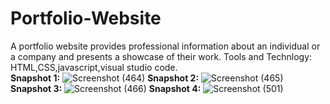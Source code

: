 # Portfolio-Website
A portfolio website provides professional information about an individual or a company and presents a showcase of their work.
Tools and Technlogy: HTML,CSS,javascript,visual studio code.
<br>
<b>Snapshot 1:</b>
![Screenshot (464)](https://user-images.githubusercontent.com/62588358/108940989-49bad200-767a-11eb-8d7f-54ddba6806c4.png)
<b>Snapshot 2:</b>
![Screenshot (465)](https://user-images.githubusercontent.com/62588358/108941048-648d4680-767a-11eb-9193-30dddeb836b2.png)
 <b>Snapshot 3:</b>
![Screenshot (466)](https://user-images.githubusercontent.com/62588358/108941133-8edf0400-767a-11eb-8194-572d9f62cd78.png)
 <b>Snapshot 4:</b>
![Screenshot (501)](https://user-images.githubusercontent.com/62588358/108941504-3eb47180-767b-11eb-81ce-43966ad85502.png)
